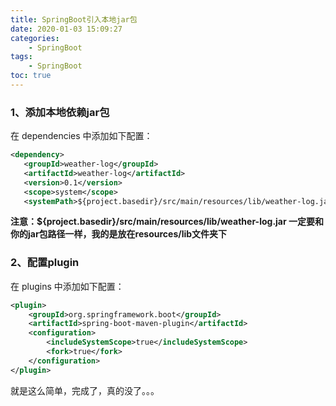 ```yaml
---
title: SpringBoot引入本地jar包
date: 2020-01-03 15:09:27
categories:
	- SpringBoot
tags: 
	- SpringBoot
toc: true
---
```




### 1、添加本地依赖jar包
在 dependencies 中添加如下配置：

```xml
<dependency>    
   <groupId>weather-log</groupId>    
   <artifactId>weather-log</artifactId>    
   <version>0.1</version>    
   <scope>system</scope>    
   <systemPath>${project.basedir}/src/main/resources/lib/weather-log.jar</systemPath></dependency>
```
**注意：${project.basedir}/src/main/resources/lib/weather-log.jar 一定要和你的jar包路径一样，我的是放在resources/lib文件夹下**



### 2、配置plugin

在 plugins 中添加如下配置：

```xml
<plugin>    
    <groupId>org.springframework.boot</groupId>    
    <artifactId>spring-boot-maven-plugin</artifactId>    
    <configuration>        
        <includeSystemScope>true</includeSystemScope>        
        <fork>true</fork>    
    </configuration>
</plugin>
```

就是这么简单，完成了，真的没了。。。